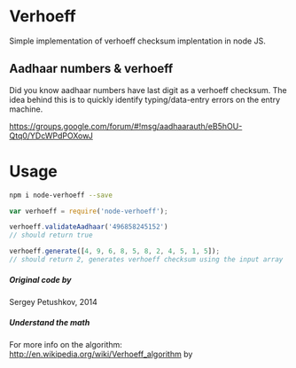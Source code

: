 # Verhoeff
Simple implementation of verhoeff checksum implentation in node JS.
## Aadhaar numbers & verhoeff
Did you know aadhaar numbers have last digit as a verhoeff checksum. The idea behind this is to quickly identify typing/data-entry errors on the entry machine.

https://groups.google.com/forum/#!msg/aadhaarauth/eB5hOU-Qtq0/YDcWPdPOXowJ
# Usage
```sh
npm i node-verhoeff --save
```

```js
var verhoeff = require('node-verhoeff');

verhoeff.validateAadhaar('496858245152')
// should return true

verhoeff.generate([4, 9, 6, 8, 5, 8, 2, 4, 5, 1, 5]);
// should return 2, generates verhoeff checksum using the input array
```
##### Original code by
Sergey Petushkov, 2014

##### Understand the math
For more info on the algorithm: http://en.wikipedia.org/wiki/Verhoeff_algorithm
by
